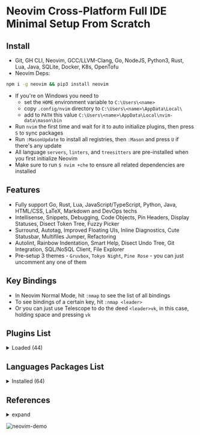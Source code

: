 # Neovim Cross-Platform Full IDE Minimal Setup From Scratch

## Install

- Git, GH CLI, Neovim, GCC/LLVM-Clang, Go, NodeJS, Python3, Rust, Lua, Java, SQLite, Docker, K8s, OpenTofu
- Neovim Deps:

```bash
npm i -g neovim && pip3 install neovim
```

- If you're on Windows you need to
    - set the `HOME` environment variable to `C:\Users\<name>`
    - copy `.config/nvim` directory to `C:\Users\<name>\AppData\Local\`
    - add to `PATH` this value `C:\Users\<name>\AppData\Local\nvim-data\mason\bin`
- Run `nvim` the first time and wait for it to auto initialize plugins, then press `S` to sync packages
- Run `:MasonUpdate` to install all registries, then `:Mason` and press `U` if there's any update
- All language `servers`, `linters`, and `treesitters` are pre-installed when you first initialize Neovim
- Make sure to run `$ nvim +che` to ensure all related dependencies are installed

## Features

- Fully support Go, Rust, Lua, JavaScript/TypeScript, Python, Java, HTML/CSS, LaTeX, Markdown and DevOps techs
- Intellisense, Snippets, Debugging, Code Objects, Pin Headers, Display Statuses, Disect Token Tree, Fuzzy Picker
- Surround, Autotag, Improved Floating UIs, Inline Diagnostics, Cute Statusbar, Multifiles Jumper, Refactoring
- Autolint, Rainbow Indentation, Smart Help, Disect Undo Tree, Git Integration, SQL/NoSQL Client, File Explorer
- Pre-setup 3 themes - `Gruvbox`, `Tokyo Night`, `Pine Rose` - you can just uncomment any one of them

## Key Bindings

- In Neovim Normal Mode, hit `:nmap` to see the list of all bindings
- To see bindings of a certain key, hit `:nmap <leader>`
- Or you can just use Telescope to do the deed `<leader>vk`, in this case, holding space and pressing `vk`

## Plugins List

<details>
	<summary>Loaded (44)</summary>

1. cmp-nvim-lsp 0.17ms  lsp-zero.nvim
2. dressing.nvim 17.06ms  start
3. fidget.nvim 118.89ms  lsp-zero.nvim
4. gitsigns.nvim 0.11ms  start
5. gruvbox.nvim 161.28ms  start
6. harpoon 153.73ms  start
7. indent-blankline.nvim 54.39ms  start
8. lazy.nvim 12562.18ms  init.lua
9. lsp-zero.nvim 2070.3ms  start
10. lspkind.nvim 0.16ms  lsp-zero.nvim
11. lualine.nvim 106.7ms  start
12. LuaSnip 147.14ms  lsp-zero.nvim
13. mason-lspconfig.nvim 1.13ms  lsp-zero.nvim
14. mason-null-ls.nvim 1.44ms  lsp-zero.nvim
15. mason-nvim-dap.nvim 1.79ms  lsp-zero.nvim
16. mason-tool-installer.nvim 16.63ms  lsp-zero.nvim
17. mason.nvim 56.47ms ✔ build
18. mini.nvim 272.08ms  start
19. neodev.nvim 39.81ms  lsp-zero.nvim
20. none-ls.nvim 1.4ms  lsp-zero.nvim
21. nvim-cmp 42.43ms  lsp-zero.nvim
22. nvim-dap 6.75ms  lsp-zero.nvim
23. nvim-dap-go 1.73ms  lsp-zero.nvim
24. nvim-dap-ui 1.64ms  lsp-zero.nvim
25. nvim-dap-virtual-text 0.2ms  lsp-zero.nvim
26. nvim-lspconfig 6.99ms  lsp-zero.nvim
27. nvim-nio 1.61ms  lsp-zero.nvim
28. nvim-treesitter 571.7ms ✔ build
29. nvim-treesitter-context 29.32ms  start
30. nvim-ts-autotag 89.84ms  nvim-treesitter
31. nvim-web-devicons 12.91ms  oil.nvim
32. oil.nvim 250.59ms  start
33. playground 12.05ms  start
34. plenary.nvim 4.39ms  harpoon
35. refactoring.nvim 300.19ms  start
36. render-markdown 53.32ms  start
37. telescope.nvim 6.31ms  harpoon
38. trouble.nvim 57.26ms  start
39. undotree 7.72ms  start
40. vim-dadbod 5.96ms  start
41. vim-dadbod-completion 5.45ms  start
42. vim-dadbod-ui 153.69ms  start
43. vimtex 17.99ms  start
44. which-key.nvim 74.55ms  VimEnter

</details>

## Languages Packages List

<details>
	<summary>Installed (64)</summary>

1. ansible-language-server ansiblels
2. bash-language-server bashls
3. blue
4. buf
5. buf-language-server bufls
6. cbfmt
7. chrome-debug-adapter
8. clang-format
9. clangd
10. codelldb
11. css-lsp cssls
12. debugpy
13. delve
14. docker-compose-language-service docker_compose_language_service
15. dockerfile-language-server dockerls
16. emmet-language-server emmet_language_server
17. eslint-lsp eslint
18. firefox-debug-adapter
19. flake8
20. go-debug-adapter
21. goimports-reviser
22. golangci-lint-langserver golangci_lint_ls
23. gomodifytags
24. google-java-format
25. gopls
26. gotests
27. graphql-language-service-cli graphql
28. helm-ls helm_ls
29. html-lsp html
30. htmx-lsp htmx
31. impl
32. java-debug-adapter
33. java-test
34. jdtls
35. js-debug-adapter
36. json-lsp jsonls
37. ltex-ls ltex
38. lua-language-server lua_ls
39. markdown-toc
40. marksman
41. neocmakelsp neocmake
42. powershell-editor-services powershell_es
43. prettier
44. pyright
45. rust-analyzer rust_analyzer
46. snyk-ls snyk_ls
47. sql-formatter
48. sqlfluff
49. sqlls
50. staticcheck
51. stylua
52. tailwindcss-language-server tailwindcss
53. taplo
54. terraform-ls terraformls
55. tflint
56. tfsec
57. typescript-language-server tsserver
58. typos-lsp typos_lsp
59. vue-language-server volar
60. yaml-language-server yamlls
61. yamlfmt
62. yamllint

</details>

## References

<details>
  <summary>expand</summary>

- 0 to LSP: <https://youtu.be/w7i4amO_zaE>
- Zero to IDE: <https://youtu.be/N93cTbtLCIM>
- Effective Neovim: Instant IDE: <https://youtu.be/stqUbv-5u2s>
- The Only Video You Need to Get Started with Neovim: <https://youtu.be/m8C0Cq9Uv9o>
- Kickstart.nvim: <https://github.com/nvim-lua/kickstart.nvim>
- ThePrimeagen/init.lua: <https://github.com/ThePrimeagen/init.lua>
- TJDevries/config.nvim: <https://github.com/tjdevries/config.nvim>
- Debugging in Neovim: <https://youtu.be/0moS8UHupGc>
- Simple neovim debugging setup: <https://youtu.be/lyNfnI-B640>
- My neovim autocomplete setup: explained: <https://youtu.be/22mrSjknDHI>
- Oil.nvim - My Favorite Addition to my Neovim Config: <https://youtu.be/218PFRsvu2o>
- Vim Dadbod - My Favorite SQL Plugin: <https://youtu.be/ALGBuFLzDSA>

</details>

![neovim-demo](https://github.com/lavantien/dotfiles/blob/main/assets/neovim-demo.png)

